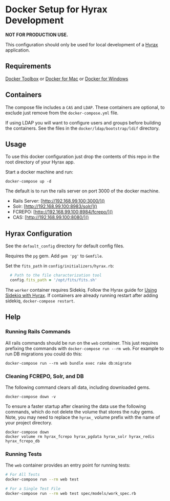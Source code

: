 # Docker Setup for Hyrax Development

__NOT FOR PRODUCTION USE.__

This configuration should only be used for local development of a [Hyrax](https://github.com/samvera/hyrax) application.

## Requirements

[Docker Toolbox](https://www.docker.com/products/docker-toolbox) or [Docker for Mac](https://www.docker.com/docker-mac) or [Docker for Windows](https://www.docker.com/docker-windows)

## Containers

The compose file includes a `CAS` and `LDAP`. These containers are optional, to exclude just remove from the `docker-compose.yml` file.

If using LDAP you will want to configure users and groups before building the containers. See the files in the `docker/ldap/bootstrap/ldif` directory.

## Usage

To use this docker configuration just drop the contents of this repo in the
root directory of your Hyrax app.

Start a docker machine and run:

```
docker-compose up -d
```

The default is to run the rails server on port 3000 of the docker machine.

- Rails Server: [http://192.168.99.100:3000/]()
- Solr: [http://192.168.99.100:8983/solr/]()
- FCREPO: [http://192.168.99.100:8984/fcrepo/]()
- CAS: [http://192.168.99.100:8080/]()

## Hyrax Configuration

See the `default_config` directory for default config files.

Requires the `pg` gem. Add `gem 'pg'` to `Gemfile`.

Set the `fits_path` in `config/initializers/hyrax.rb`:

```rb
  # Path to the file characterization tool
  config.fits_path = '/opt/fits/fits.sh'
```

The `worker` container requires Sidekiq. Follow the Hyrax guide for [Using Sidekiq with Hyrax](https://github.com/samvera/hyrax/wiki/Using-Sidekiq-with-Hyrax). If containers are already running restart after adding sidekiq, `docker-compose restart`.

## Help

### Running Rails Commands

All rails commands should be run on the `web` container. This just requires prefixing the commands with `docker-compose run --rm web`. For example to run DB migrations you could do this:

```
docker-compose run --rm web bundle exec rake db:migrate
```

### Cleaning FCREPO, Solr, and DB

The following command clears all data, including downloaded gems.

```
docker-compose down -v
```

To ensure a faster startup after cleaning the data use the following commands, which do not delete the volume that stores the ruby gems. Note, you may need to replace the `hyrax_` volume prefix with the name of your project directory.

```
docker-compose down
docker volume rm hyrax_fcrepo hyrax_pgdata hyrax_solr hyrax_redis hyrax_fcrepo_db
```

### Running Tests

The `web` container provides an entry point for running tests:

```bash
# For All Tests
docker-compose run --rm web test

# For a Single Test File
docker-compose run --rm web test spec/models/work_spec.rb
```
